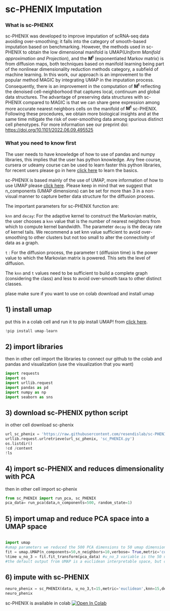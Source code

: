 # sc-PHENIX Imputation 


### What is sc-PHENIX

 sc-PHENIX was developed to improve imputation of scRNA-seq data avoiding over-smoothing; it falls into the category of smooth-based imputation based on benchmarking. However, the methods used in sc-PHENIX to obtain the low dimensional manifold is UMAP(*Uniform Manifold approximation and Projection*), and the **M<sup>t</sup>** (exponentiated Markov matrix) is from diffusion maps, both techniques based on manifold learning being part of the nonlinear dimensionality reduction methods category, a subfield of machine learning. In this work, our approach is an improvement to the popular method MAGIC by integrating UMAP in the imputation process. Consequently, there is an improvement in the computation of **M<sup>t</sup>** reflecting the denoised cell-neighborhood that captures local, continuum and global data structures. The advantage of  preserving data structures with sc-PHENIX compared to MAGIC is that we can share gene expression among more accurate nearest neighbors cells on the manifold of **M<sup>t</sup>** sc-PHENIX. Following these procedures, we obtain more biological insights and at the same time mitigate the risk of over-smoothing data among spurious distinct cell phenotypes.
For more information see our preprint doi: https://doi.org/10.1101/2022.06.09.495525 

### What you need to know first

The user needs to have knowledge of how to use of pandas and numpy libraries, this implies that the user has python knowledge. Any free course, cursera or udeamy course can be used to learn faster this python libraries, for recent users please go in here  [click here](https://www.udemy.com/share/101WaU3@3A6uj9QXHRFfZxf59mg8aLG7J1eXrfzT5RKo5SO1VRl9RxsqCEINIxSf67WH3GsG/) to learn the basics.

sc-PHENIX is based mainly of the use of UMAP, more information of how to use UMAP please [click here](https://umap-learn.readthedocs.io/en/latest/index.html). Please keep in mind that we suggest that n_components  (UMAP dimensions) can be set for more than 3 in a non-visual manner to capture better data structure for the diffusion process.  

The important parameters for sc-PHENIX function are:

`knn` and `decay`: For the adaptive kernel to construct the Markovian matrix, the user chooses a `knn` value that is the number of nearest neighbors from which to compute kernel bandwidth. The parameter `decay` is the decay rate of kernel tails. We recommend a set knn value sufficient to avoid over-smoothing to other clusters but not too small to alter the connectivity of data as a graph.

`t` : For the diffusion process, the parameter t (diffusion time) is the power
value to which the Markovian matrix is powered. This sets the level of
diffusion.

The `knn` and `t` values need to be sufficient to build a complete graph (considering the class) and less to avoid over-smooth taxa to other distinct classes.


plase make sure if you want to use on colab download and install umap 


## 1) install umap
put this in a colab cell and run it to pip install UMAP! from [click here](https://umap-learn.readthedocs.io/en/latest/supervised.html). 
```python
!pip install umap-learn
```
## 2) import libraries
then in other cell import the libraries to connect our github to the colab and pandas and visualization (use the visualization that you want)
```python
import requests
import os
import urllib.request
import pandas as pd
import numpy as np
import seaborn as sns
```
## 3) download sc-PHENIX python script 

in other cell download sc-phenix
```python
url_sc_phenix = 'https://raw.githubusercontent.com/resendislab/sc-PHENIX/main/sc-PHENIX%20tutorial%20colab/sc_PHENIX.py'
urllib.request.urlretrieve(url_sc_phenix, 'sc_PHENIX.py')
os.listdir()
!cd /content
!ls
```
## 4) import sc-PHENIX and reduces dimensionality with PCA 
then in other cell import sc-phenix 
```python
from sc_PHENIX import run_pca, sc_PHENIX
pca_data= run_pca(data,n_components=500, random_state=1)
```

## 5) import umap and reduce PCA space into a UMAP space
```python

import umap
#umap parameters we reduced the 500 PCA dimensions to 50 umap dimensions
fit = umap.UMAP(n_components=50,n_neighbors=10,verbose= True,metric='cosine',random_state=42)
%time u_no_3 = fit.fit_transform(pca_data) #u_no_3 variable is the 50 umap dimenions coordinates for sc-PHENIX
#the default output from UMAP is a euclidean interpretable space, but can be changed.
```

## 6) impute with sc-PHENIX
```python
neuro_phenix = sc_PHENIX(data, u_no_3,t=15,metric='euclidean',knn=15,decay=500)
neuro_phenix
```


sc-PHENIX is available in colab [![Open In Colab](https://colab.research.google.com/assets/colab-badge.svg)](https://colab.research.google.com/github/resendislab/sc-PHENIX/blob/main/sc_PHENIX_try_me_example_.ipynb)
